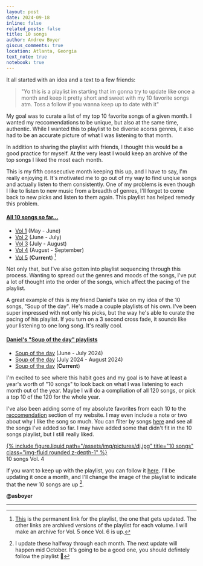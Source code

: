 ```yaml
---
layout: post
date: 2024-09-18
inline: false
related_posts: false
title: 10 songs
author: Andrew Boyer
giscus_comments: true
location: Atlanta, Georgia
text_note: true
notebook: true
---
```


It all started with an idea and a text to a few friends:
> "Yo this is a playlist im starting that im gonna try to update like once a month and keep it pretty short and sweet with my 10 favorite songs atm. Toss a follow if you wanna keep up to date with it"

My goal was to curate a list of my top 10 favorite songs of a given month. I wanted my reccomendations to be unique, but also at the same time, authentic. While I wanted this to playlist to be diverse acorss genres, it also had to be an accurate picture of what I was listening to that month.

In addition to sharing the playlist with friends, I thought this would be a good practice for myself. At the very least I would keep an archive of the top songs I liked the most each month.

This is my fifth consecutive month keeping this up, and I have to say, I'm really enjoying it. It's motivated me to go out of my way to find unqiue songs and actually listen to them consistently. One of my problems is even though I like to listen to new music from a breadth of genres, I'll forget to come back to new picks and listen to them again. This playlist has helped remedy this problem.

#### <u>All 10 songs so far...</u>
- [Vol 1](https://open.spotify.com/playlist/1WOKmiaW3gfGMvOlRNTDDh?si=39a869c2aac441a2) (May - June)
- [Vol 2](https://open.spotify.com/playlist/5bl5RSJbYdVOMYRSwMGbZr?si=9239b0f3501b481f) (June - July)
- [Vol 3](https://open.spotify.com/playlist/6cAtqz1we9EC5D95ra2dhU?si=e0af998de8584d00) (July - August)
- [Vol 4](https://open.spotify.com/playlist/7ISfb1bQ3UE1GStbCfBtEm?si=cc3c8c2ea3964bde) (August - September)
- [Vol 5](https://open.spotify.com/playlist/1PA1VelRjexhnMdWuwsTBa?si=708e1ee571b4410e) (__Current__) [^1]

Not only that, but I've also gotten into playlist sequencing through this process. Wanting to spread out the genres and moods of the songs, I've put a lot of thought into the order of the songs, which affect the pacing of the playlist. 

A great example of this is my friend Daniel's take on my idea of the 10 songs, "Soup of the day". He's made a couple playlists of his own. I've been super impressed with not only his picks, but the way he's able to curate the pacing of his playlist. If you turn on a 3 second cross fade, it sounds like your listening to one long song. It's really cool.

#### <u>Daniel's "Soup of the day" playlists</u>
- [Soup of the day](https://open.spotify.com/playlist/5Y45DbnppT8DO4SSGsVFdP?si=0c6a0ae5f2904549) (June - July 2024)
- [Soup of the day](https://open.spotify.com/playlist/00iW60Cs2p0oy8DTxSuMs3?si=c32af632cb7e4833) (July 2024 - August 2024)
- [Soup of the day](https://open.spotify.com/playlist/44crMb4SZ3dzZegdfd6oio?si=7a2f9521695840a5) (__Current__)

I'm excited to see where this habit goes and my goal is to have at least a year's worth of "10 songs" to look back on what I was listening to each month out of the year. Maybe I will do a compliation of all 120 songs, or pick a top 10 of the 120 for the whole year.

I've also been adding some of my absolute favorites from each 10 to the [reccomendation](/favs) section of my website. I may even include a note or two about why I like the song so much. You can filter by songs [here](/favs/songs) and see all the songs I've added so far. I may have added some that didn't fit in the 10 songs playlist, but I still really liked.

<div class="row justify-content-md-center">
        <div class="col-md-8">
            <a href="https://open.spotify.com/playlist/7ISfb1bQ3UE1GStbCfBtEm?si=cc3c8c2ea3964bde" target="_blank">
                {% include figure.liquid path="/assets/img/pictures/dj.jpg" title="10 songs" class="img-fluid rounded z-depth-1" %}
            </a>
        <div class="caption">10 songs Vol. 4</div>
        </div>
</div>

If you want to keep up with the playlist, you can follow it [here](https://open.spotify.com/playlist/1PA1VelRjexhnMdWuwsTBa?si=708e1ee571b4410e). I'll be updating it once a month, and I'll change the image of the playlist to indicate that the new 10 songs are up [^2].

**@asboyer**

---

[^1]: [This](https://open.spotify.com/playlist/1PA1VelRjexhnMdWuwsTBa?si=708e1ee571b4410e) is the permanent link for the playlist, the one that gets updated. The other links are archived versions of the playlist for each volume. I will make an archive for Vol. 5 once Vol. 6 is up.
[^2]: I update these halfway through each month. The next update will happen mid October. It's going to be a good one, you should defintely follow the playlist 🤞